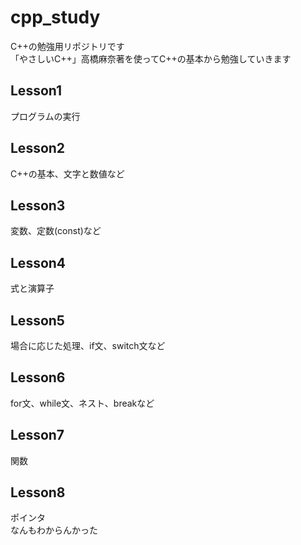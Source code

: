 # cpp_study
C++の勉強用リポジトリです  
「やさしいC++」高橋麻奈著を使ってC++の基本から勉強していきます  
## Lesson1  
プログラムの実行
## Lesson2  
C++の基本、文字と数値など  
## Lesson3  
変数、定数(const)など  
## Lesson4  
式と演算子  
## Lesson5  
場合に応じた処理、if文、switch文など  
## Lesson6  
for文、while文、ネスト、breakなど  
## Lesson7  
関数  
## Lesson8  
ポインタ  
なんもわからんかった  
